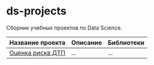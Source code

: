 # ds-projects

Сборник учебных проектов по Data Science. 

| Название проекта | Описание | Библиотеки |
|:----|:----|:----|
|[Оценка риска ДТП]([hjk](https://github.com/rrorchi/ds-projects/tree/main/car-crashes)) | ... | ... |
